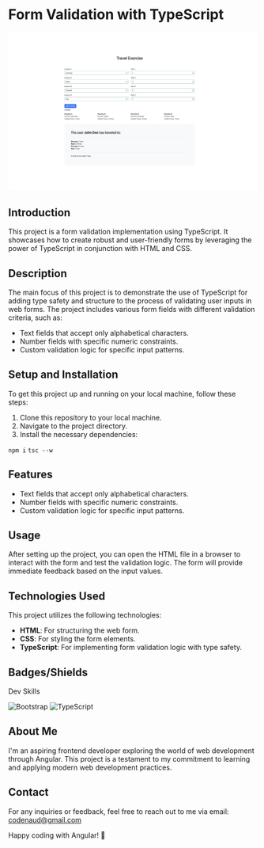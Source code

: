 # Form Validation with TypeScript

[![IT Academy](assets/git-screenshot.png)](https://codenaud.github.io/form-validations.git/)

## Introduction

This project is a form validation implementation using TypeScript. It showcases how to create robust and user-friendly forms by leveraging the power of TypeScript in conjunction with HTML and CSS.

## Description

The main focus of this project is to demonstrate the use of TypeScript for adding type safety and structure to the process of validating user inputs in web forms. The project includes various form fields with different validation criteria, such as:

- Text fields that accept only alphabetical characters.
- Number fields with specific numeric constraints.
- Custom validation logic for specific input patterns.

## Setup and Installation

To get this project up and running on your local machine, follow these steps:

1. Clone this repository to your local machine.
2. Navigate to the project directory.
3. Install the necessary dependencies:

`npm i`
`tsc --w`

## Features

- Text fields that accept only alphabetical characters.
- Number fields with specific numeric constraints.
- Custom validation logic for specific input patterns.

## Usage

After setting up the project, you can open the HTML file in a browser to interact with the form and test the validation logic. The form will provide immediate feedback based on the input values.

## Technologies Used

This project utilizes the following technologies:

- **HTML**: For structuring the web form.
- **CSS**: For styling the form elements.
- **TypeScript**: For implementing form validation logic with type safety.

## Badges/Shields

Dev Skills

![Bootstrap](https://img.shields.io/badge/Bootstrap-7952B3?style=for-the-badge&logo=bootstrap&logoColor=white)
![TypeScript](https://img.shields.io/badge/TypeScript-007ACC?style=for-the-badge&logo=typescript&logoColor=white)

## About Me

I'm an aspiring frontend developer exploring the world of web development through Angular. This project is a testament to my commitment to learning and applying modern web development practices.

## Contact

For any inquiries or feedback, feel free to reach out to me via email: [codenaud@gmail.com](mailto:codenaud@gmail.com)

Happy coding with Angular! 🚀
